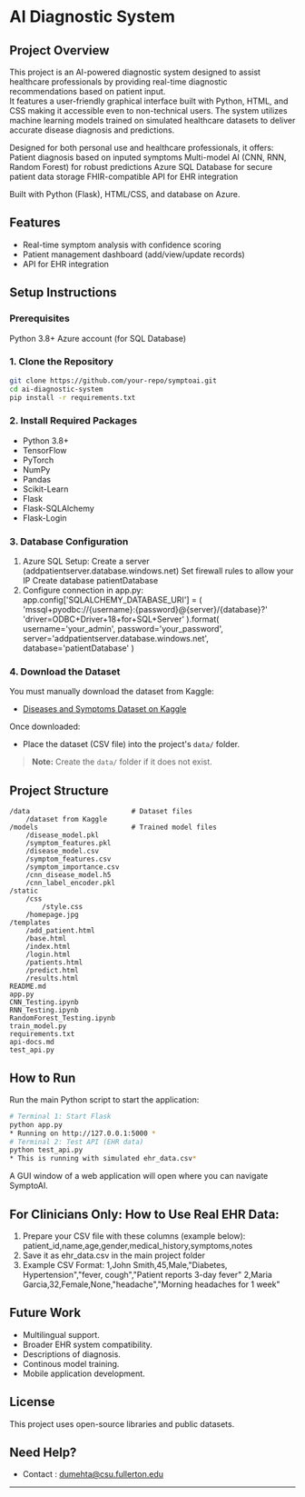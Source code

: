# AI Diagnostic System

## Project Overview
This project is an AI-powered diagnostic system designed to assist healthcare professionals by providing real-time diagnostic recommendations based on patient input.  
It features a user-friendly graphical interface built with Python, HTML, and CSS making it accessible even to non-technical users. The system utilizes machine learning models trained on simulated healthcare datasets to deliver accurate disease diagnosis and predictions.  

Designed for both personal use and healthcare professionals, it offers:    
    Patient diagnosis based on inputed symptoms
    Multi-model AI (CNN, RNN, Random Forest) for robust predictions
    Azure SQL Database for secure patient data storage
    FHIR-compatible API for EHR integration

Built with Python (Flask), HTML/CSS, and database on Azure.

## Features
- Real-time symptom analysis with confidence scoring
- Patient management dashboard (add/view/update records)
- API for EHR integration

## Setup Instructions

### Prerequisites
Python 3.8+
Azure account (for SQL Database)

### 1. Clone the Repository
```bash
git clone https://github.com/your-repo/symptoai.git
cd ai-diagnostic-system
pip install -r requirements.txt
```

### 2. Install Required Packages
- Python 3.8+
- TensorFlow
- PyTorch
- NumPy
- Pandas
- Scikit-Learn
- Flask
- Flask-SQLAlchemy
- Flask-Login

### 3. Database Configuration 
1. Azure SQL Setup:
    Create a server (addpatientserver.database.windows.net)
    Set firewall rules to allow your IP
    Create database patientDatabase
2. Configure connection in app.py:
    app.config['SQLALCHEMY_DATABASE_URI'] = (
        'mssql+pyodbc://{username}:{password}@{server}/{database}?'
        'driver=ODBC+Driver+18+for+SQL+Server'
    ).format(
        username='your_admin',
        password='your_password',
        server='addpatientserver.database.windows.net',
        database='patientDatabase'
    )

### 4. Download the Dataset
You must manually download the dataset from Kaggle:

- [Diseases and Symptoms Dataset on Kaggle](https://www.kaggle.com/datasets/dhivyeshrk/diseases-and-symptoms-dataset)

Once downloaded:
- Place the dataset (CSV file) into the project's `data/` folder.

> **Note:** Create the `data/` folder if it does not exist.

## Project Structure
```
/data                         # Dataset files
    /dataset from Kaggle
/models                       # Trained model files
    /disease_model.pkl
    /symptom_features.pkl
    /disease_model.csv
    /symptom_features.csv
    /symptom_importance.csv
    /cnn_disease_model.h5
    /cnn_label_encoder.pkl
/static
    /css
        /style.css
    /homepage.jpg
/templates
    /add_patient.html
    /base.html
    /index.html
    /login.html
    /patients.html
    /predict.html
    /results.html
README.md
app.py 
CNN_Testing.ipynb
RNN_Testing.ipynb
RandomForest_Testing.ipynb
train_model.py
requirements.txt
api-docs.md
test_api.py          
```

## How to Run
Run the main Python script to start the application:
```bash
# Terminal 1: Start Flask
python app.py
* Running on http://127.0.0.1:5000 *
# Terminal 2: Test API (EHR data)
python test_api.py 
* This is running with simulated ehr_data.csv*
```
A GUI window of a web application will open where you can navigate SymptoAI.

## For Clinicians Only: How to Use Real EHR Data:
1. Prepare your CSV file with these columns (example below):
    patient_id,name,age,gender,medical_history,symptoms,notes
2. Save it as ehr_data.csv in the main project folder
3. Example CSV Format:
    1,John Smith,45,Male,"Diabetes, Hypertension","fever, cough","Patient reports 3-day fever"
    2,Maria Garcia,32,Female,None,"headache","Morning headaches for 1 week"

## Future Work
- Multilingual support.
- Broader EHR system compatibility.
- Descriptions of diagnosis. 
- Continous model training.
- Mobile application development.

## License
This project uses open-source libraries and public datasets. 

## Need Help?
- Contact : dumehta@csu.fullerton.edu
---